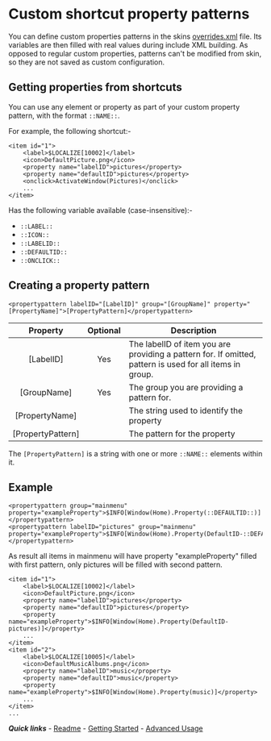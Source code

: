 # Custom shortcut property patterns

You can define custom properties patterns in the skins [overrides.xml](./overrides.md) file. Its variables are then filled with real values during include XML building. As opposed to regular custom properties, patterns can't be modified from skin, so they are not saved as custom configuration.

## Getting properties from shortcuts

You can use any element or property as part of your custom property pattern, with the format `::NAME::`.

For example, the following shortcut:-

```
<item id="1">
	<label>$LOCALIZE[10002]</label>
	<icon>DefaultPicture.png</icon>
	<property name="labelID">pictures</property>
	<property name="defaultID">pictures</property>
	<onclick>ActivateWindow(Pictures)</onclick>
	...
</item>
```

Has the following variable available (case-insensitive):-

* `::LABEL::`
* `::ICON::`
* `::LABELID::`
* `::DEFAULTID::`
* `::ONCLICK::`

## Creating a property pattern

`<propertypattern labelID="[LabelID]" group="[GroupName]" property="[PropertyName]">[PropertyPattern]</propertypattern>`
	
| Property | Optional | Description |
| :------: | :------: | ----------- |
| [LabelID] | Yes | The labelID of item you are providing a pattern for. If omitted, pattern is used for all items in group. |
| [GroupName] | Yes | The group you are providing a pattern for. |
| [PropertyName] | | The string used to identify the property |
| [PropertyPattern] | | The pattern for the property |

The `[PropertyPattern]` is a string with one or more `::NAME::` elements within it.

## Example

```
<propertypattern group="mainmenu" property="exampleProperty">$INFO[Window(Home).Property(::DEFAULTID::)]</propertypattern>
<propertypattern labelID="pictures" group="mainmenu" property="exampleProperty">$INFO[Window(Home).Property(DefaultID-::DEFAULTID::)]</propertypattern>
```

As result all items in mainmenu will have property "exampleProperty" filled with first pattern, only pictures will be filled with second pattern.

```
<item id="1">
	<label>$LOCALIZE[10002]</label>
	<icon>DefaultPicture.png</icon>
	<property name="labelID">pictures</property>
	<property name="defaultID">pictures</property>
	<property name="exampleProperty">$INFO[Window(Home).Property(DefaultID-pictures)]</property>
	...
</item>
<item id="2">
	<label>$LOCALIZE[10005]</label>
	<icon>DefaultMusicAlbums.png</icon>
	<property name="labelID">music</property>
	<property name="defaultID">music</property>
	<property name="exampleProperty">$INFO[Window(Home).Property(music)]</property>
	...
</item>
...
```

***Quick links*** - [Readme](../../../README.md) - [Getting Started](../started/Getting%20Started.md) - [Advanced Usage](./Advanced%20Usage.md)